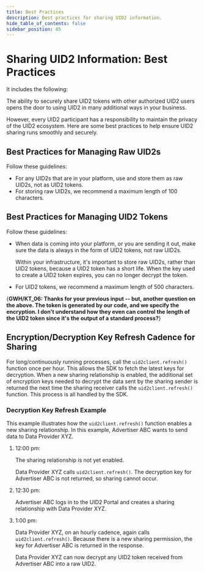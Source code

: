 ```yaml
---
title: Best Practices
description: Best practices for sharing UID2 information.
hide_table_of_contents: false
sidebar_position: 05
---
```


# Sharing UID2 Information: Best Practices

It includes the following:

<!-- - [Best Practices for Managing Raw UID2s](#best-practices-for-managing-raw-uid2s)
- [Best Practices for Managing UID2 Tokens](#best-practices-for-managing-uid2-tokens)
- [Decryption Key Refresh Cadence](#encryptiondecryption-key-refresh-cadence-for-sharing)
  - [Decryption Key Refresh Example](#decryption-key-refresh-example) -->

The ability to securely share UID2 tokens with other authorized UID2 users opens the door to using UID2 in many additional ways in your business.

However, every UID2 participant has a responsibility to maintain the privacy of the UID2 ecosystem. Here are some best practices to help ensure UID2 sharing runs smoothly and securely.

## Best Practices for Managing Raw UID2s

Follow these guidelines:
- For any UID2s that are in your platform, use and store them as raw UID2s, not as UID2 tokens.
- For storing raw UID2s, we recommend a maximum length of 100 characters.

## Best Practices for Managing UID2 Tokens

Follow these guidelines:

- When data is coming into your platform, or you are sending it out, make sure the data is always in the form of UID2 tokens, not raw UID2s.

  Within your infrastructure, it's important to store raw UID2s, rather than UID2 tokens, because a UID2 token has a short life. When the key used to create a UID2 token expires, you can no longer decrypt the token. 

- For UID2 tokens, we recommend a maximum length of 500 characters.

{**GWH/KT_06: Thanks for your previous input -- but, another question on the above. The token is generated by our code, and we specify the encryption. I don't understand how they even can control the length of the UID2 token since it's the output of a standard process?**}

## Encryption/Decryption Key Refresh Cadence for Sharing

For long/continuously running processes, call the `uid2client.refresh()` function once per hour. This allows the SDK to fetch the latest keys for decryption. When a new sharing relationship is enabled, the additional set of encryption keys needed to decrypt the data sent by the sharing sender is returned the next time the sharing receiver calls the `uid2client.refresh()` function. This process is all handled by the SDK.

### Decryption Key Refresh Example

This example illustrates how the `uid2client.refresh()` function enables a new sharing relationship. In this example, Advertiser ABC wants to send data to Data Provider XYZ.

1. 12:00 pm:

   The sharing relationship is not yet enabled.

   Data Provider XYZ calls `uid2client.refresh()`. The decryption key for Advertiser ABC is not returned, so sharing cannot occur.

2. 12:30 pm:

   Advertiser ABC logs in to the UID2 Portal and creates a sharing relationship with Data Provider XYZ.

3. 1:00 pm:

   Data Provider XYZ, on an hourly cadence, again calls `uid2client.refresh()`. Because there is a new sharing permission, the key for Advertiser ABC is returned in the response.

   Data Provider XYZ can now decrypt any UID2 token received from Advertiser ABC into a raw UID2.  
